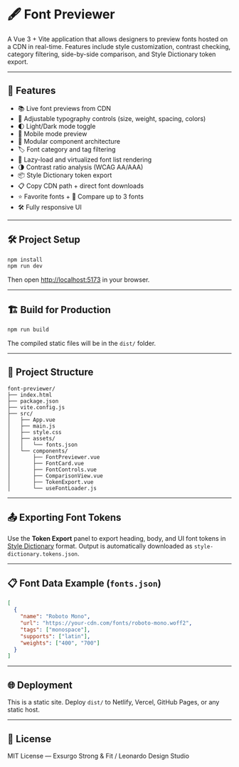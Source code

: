 # 🖋️ Font Previewer

A Vue 3 + Vite application that allows designers to preview fonts hosted on a CDN in real-time. Features include style customization, contrast checking, category filtering, side-by-side comparison, and Style Dictionary token export.

---

## 🚀 Features

- 📚 Live font previews from CDN
- 🎨 Adjustable typography controls (size, weight, spacing, colors)
- 🌓 Light/Dark mode toggle
- 📱 Mobile mode preview
- 🧩 Modular component architecture
- 🏷️ Font category and tag filtering
- 🧠 Lazy-load and virtualized font list rendering
- 🌗 Contrast ratio analysis (WCAG AA/AAA)
- 📦 Style Dictionary token export
- 📋 Copy CDN path + direct font downloads
- ⭐ Favorite fonts + 👥 Compare up to 3 fonts
- 🛠 Fully responsive UI

---

## 🛠️ Project Setup

```bash
npm install
npm run dev
```

Then open [http://localhost:5173](http://localhost:5173) in your browser.

---

## 🏗️ Build for Production

```bash
npm run build
```

The compiled static files will be in the `dist/` folder.

---

## 🧩 Project Structure

```
font-previewer/
├── index.html
├── package.json
├── vite.config.js
├── src/
│   ├── App.vue
│   ├── main.js
│   ├── style.css
│   ├── assets/
│   │   └── fonts.json
│   └── components/
│       ├── FontPreviewer.vue
│       ├── FontCard.vue
│       ├── FontControls.vue
│       ├── ComparisonView.vue
│       ├── TokenExport.vue
│       └── useFontLoader.js
```

---

## 📤 Exporting Font Tokens

Use the **Token Export** panel to export heading, body, and UI font tokens in [Style Dictionary](https://amzn.github.io/style-dictionary/) format. Output is automatically downloaded as `style-dictionary.tokens.json`.

---

## 📋 Font Data Example (`fonts.json`)

```json
[
  {
    "name": "Roboto Mono",
    "url": "https://your-cdn.com/fonts/roboto-mono.woff2",
    "tags": ["monospace"],
    "supports": ["latin"],
    "weights": ["400", "700"]
  }
]
```

---

## 🌐 Deployment

This is a static site. Deploy `dist/` to Netlify, Vercel, GitHub Pages, or any static host.

---

## 📄 License

MIT License — Exsurgo Strong & Fit / Leonardo Design Studio
